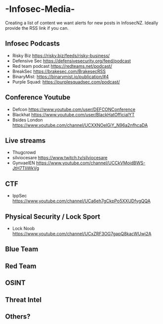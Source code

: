 # -Infosec-Media-

Creating a list of content we want alerts for new posts in InfosecNZ. Ideally provide the RSS link if you can. 

## Infosec Podcasts
* Risky Biz https://risky.biz/feeds/risky-business/
* Defensive Sec https://defensivesecurity.org/feed/podcast
* Red team podcast https://redteams.net/podcast/
* BreakSec https://brakesec.com/BrakesecRSS
* BinaryMist: https://binarymist.io/publication/#4
* Purple Squad: https://purplesquadsec.com/podcast/

## Conference Youtube
* Defcon https://www.youtube.com/user/DEFCONConference
* Blackhat https://www.youtube.com/user/BlackHatOfficialYT
* Bsides London https://www.youtube.com/channel/UCXXNOelGiY_N96a2nfhcaDA

## Live streams 
* Thugcrowd 
* silviocesare https://www.twitch.tv/silviocesare
* GynvaelEN https://www.youtube.com/channel/UCCkVMojdBWS-JtH7TliWkVg

## CTF 
* IppSec https://www.youtube.com/channel/UCa6eh7gCkpPo5XXUDfygQQA

## Physical Security / Lock Sport
* Lock Noob https://www.youtube.com/channel/UCxZRF3OG7gapQ8kacWUwj2A

## Blue Team 

## Red Team

## OSINT 

## Threat Intel 

## Others? 
